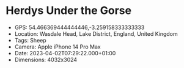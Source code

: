 # Herdys Under the Gorse

- GPS: 54.466369444444446,-3.259158333333333
- Location: Wasdale Head, Lake District, England, United Kingdom
- Tags: Sheep
- Camera: Apple iPhone 14 Pro Max
- Date: 2023-04-02T07:29:22.000+01:00
- Dimensions: 4032x3024
